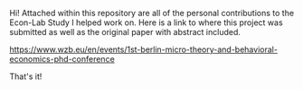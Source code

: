 Hi!
Attached within this repository are all of the personal contributions to the Econ-Lab Study I helped work on.
Here is a link to where this project was submitted as well as the original paper with abstract included.

https://www.wzb.eu/en/events/1st-berlin-micro-theory-and-behavioral-economics-phd-conference

That's it!

